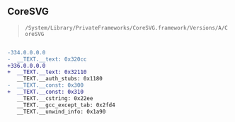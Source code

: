 ## CoreSVG

> `/System/Library/PrivateFrameworks/CoreSVG.framework/Versions/A/CoreSVG`

```diff

-334.0.0.0.0
-  __TEXT.__text: 0x320cc
+336.0.0.0.0
+  __TEXT.__text: 0x32110
   __TEXT.__auth_stubs: 0x1180
-  __TEXT.__const: 0x300
+  __TEXT.__const: 0x310
   __TEXT.__cstring: 0x22ee
   __TEXT.__gcc_except_tab: 0x2fd4
   __TEXT.__unwind_info: 0x1a90

```
